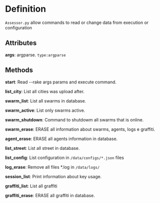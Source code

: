 # Definition

`Assessor.py` allow commands to read or change data from execution or configuration

## Attributes

**args**: argparse. `type:argparse`

## Methods

**start**: Read --rake args params and execute command.

**list_city**: List all cities was upload after.

**swarm_list**: List all swarms in database.

**swarm_active**: List only swarms active.

**swarm_shutdown**: Command to shutdowm all swarms that is online.

**swarm_erase**: ERASE all information about swarms, agents, logs e graffiti.

**agent_erase**: ERASE all agents information in database.

**list_street**: List all street in database.

**list_config**: List configuration in `/data/configs/*.json` files

**log_erase**: Remove all files *.log in `/data/logs/`

**session_list**: Print information about key usage.

**graffiti_list**: List all graffiti

**graffiti_erase**: ERASE all graffiti in database.